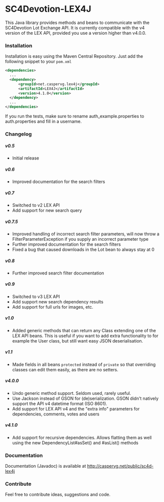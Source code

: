 SC4Devotion-LEX4J
======================

This Java library provides methods and beans to communicate with the SC4Devotion Lot Exchange API. It is currently compatible with the v4 version of the LEX API, provided you use a version higher than v4.0.0.

### Installation
Installation is easy using the Maven Central Repository. Just add the following snippet to your ```pom.xml```
```xml
<dependencies>
  ...
  <dependency>
      <groupId>net.caspervg.lex4j</groupId>
      <artifactId>LEX4J</artifactId>
      <version>4.1.0</version>
  </dependency>
  ...
</dependencies>
```

If you run the tests, make sure to rename auth_example.properties to auth.properties and fill in a username.

### Changelog
##### v0.5
* Initial release

##### v0.6
* Improved documentation for the search filters

##### v0.7
* Switched to v2 LEX API
* Add support for new search query

##### v0.7.5
* Improved handling of incorrect search filter parameters, will now throw a FilterParameterException if you supply an incorrect parameter type
* Further improved documentation for the search filters
* Fixed a bug that caused downloads in the Lot bean to always stay at 0

##### v0.8
* Further improved search filter documentation

##### v0.9
* Switched to v3 LEX API
* Add support new search dependency results
* Add support for full urls for images, etc.

##### v1.0
* Added generic methods that can return any Class extending one of the LEX API beans. This is useful if you want to add extra functionality to for example the User class, but still want easy JSON deserialisation.

##### v1.1
* Made fields in all beans ```protected``` instead of ```private``` so that overriding classes can edit them easily, as there are no setters.

##### v4.0.0
* Undo generic method support. Seldom used, rarely useful.
* Use Jackson instead of GSON for (de)serialization. GSON didn't natively support the API v4 datetime format (ISO 8601).
* Add support for LEX API v4 and the "extra info" parameters for dependencies, comments, votes and users

##### v4.1.0
* Add support for recursive dependencies. Allows flatting them as well using the new DependencyList#asSet() and #asList() methods

### Documentation
Documentation (Javadoc) is available at http://caspervg.net/public/sc4d-lex4j

### Contribute
Feel free to contribute ideas, suggestions and code.
